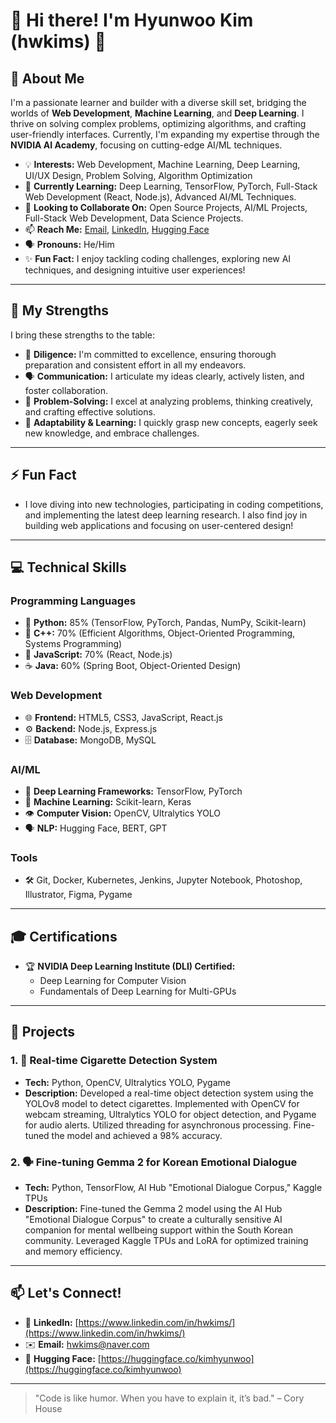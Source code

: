 # 👋 Hi there! I'm Hyunwoo Kim (hwkims) 🚀

## 🌟 About Me

I'm a passionate learner and builder with a diverse skill set, bridging the worlds of **Web Development**, **Machine Learning**, and **Deep Learning**. I thrive on solving complex problems, optimizing algorithms, and crafting user-friendly interfaces. Currently, I'm expanding my expertise through the **NVIDIA AI Academy**, focusing on cutting-edge AI/ML techniques.

-   💡 **Interests:** Web Development, Machine Learning, Deep Learning, UI/UX Design, Problem Solving, Algorithm Optimization
-   🌱 **Currently Learning:** Deep Learning, TensorFlow, PyTorch, Full-Stack Web Development (React, Node.js), Advanced AI/ML Techniques.
-   🤝 **Looking to Collaborate On:** Open Source Projects, AI/ML Projects, Full-Stack Web Development, Data Science Projects.
-   📫 **Reach Me:** [Email](mailto:hwkims@naver.com), [LinkedIn](https://www.linkedin.com/in/hwkims/), [Hugging Face](https://huggingface.co/kimhyunwoo)
-   🗣️ **Pronouns:** He/Him
-   ✨ **Fun Fact:** I enjoy tackling coding challenges, exploring new AI techniques, and designing intuitive user experiences!

---

## 💪 My Strengths

I bring these strengths to the table:

-   🎯 **Diligence:** I'm committed to excellence, ensuring thorough preparation and consistent effort in all my endeavors.
-   🗣️ **Communication:** I articulate my ideas clearly, actively listen, and foster collaboration.
-   🧠 **Problem-Solving:** I excel at analyzing problems, thinking creatively, and crafting effective solutions.
-   🚀 **Adaptability & Learning:** I quickly grasp new concepts, eagerly seek new knowledge, and embrace challenges.

---

## ⚡ Fun Fact

-   I love diving into new technologies, participating in coding competitions, and implementing the latest deep learning research. I also find joy in building web applications and focusing on user-centered design!

---

## 💻 Technical Skills

### **Programming Languages**

-   🐍 **Python:** 85% (TensorFlow, PyTorch, Pandas, NumPy, Scikit-learn)
-   🧰 **C++:** 70% (Efficient Algorithms, Object-Oriented Programming, Systems Programming)
-   📜 **JavaScript:** 70% (React, Node.js)
-   ☕ **Java:** 60% (Spring Boot, Object-Oriented Design)

### **Web Development**

-   🌐 **Frontend:** HTML5, CSS3, JavaScript, React.js
-   ⚙️ **Backend:** Node.js, Express.js
-   🗄️ **Database:** MongoDB, MySQL

### **AI/ML**

-   🧠 **Deep Learning Frameworks:** TensorFlow, PyTorch
-   🤖 **Machine Learning:** Scikit-learn, Keras
-   👁️ **Computer Vision:** OpenCV, Ultralytics YOLO
-   🗣️ **NLP:** Hugging Face, BERT, GPT

### **Tools**

-   🛠️ Git, Docker, Kubernetes, Jenkins, Jupyter Notebook, Photoshop, Illustrator, Figma, Pygame

---

## 🎓 Certifications

-   🏆 **NVIDIA Deep Learning Institute (DLI) Certified:**
    -   Deep Learning for Computer Vision
    -   Fundamentals of Deep Learning for Multi-GPUs

---

## 📂 Projects

### 1. 🚬 Real-time Cigarette Detection System

-   **Tech:** Python, OpenCV, Ultralytics YOLO, Pygame
-   **Description:** Developed a real-time object detection system using the YOLOv8 model to detect cigarettes. Implemented with OpenCV for webcam streaming, Ultralytics YOLO for object detection, and Pygame for audio alerts. Utilized threading for asynchronous processing. Fine-tuned the model and achieved a 98% accuracy.

### 2. 🗣️ Fine-tuning Gemma 2 for Korean Emotional Dialogue

-   **Tech:** Python, TensorFlow, AI Hub "Emotional Dialogue Corpus," Kaggle TPUs
-   **Description:** Fine-tuned the Gemma 2 model using the AI Hub "Emotional Dialogue Corpus" to create a culturally sensitive AI companion for mental wellbeing support within the South Korean community. Leveraged Kaggle TPUs and LoRA for optimized training and memory efficiency.

---

## 📫 Let's Connect!

-   🔗 **LinkedIn:** [https://www.linkedin.com/in/hwkims/](https://www.linkedin.com/in/hwkims/)
-   ✉️ **Email:** [hwkims@naver.com](mailto:hwkims@naver.com)
-   🤗 **Hugging Face:** [https://huggingface.co/kimhyunwoo](https://huggingface.co/kimhyunwoo)

---

> "Code is like humor. When you have to explain it, it’s bad." – Cory House
